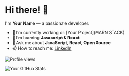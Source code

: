 # Hi there! 👋
I'm **Your Name** — a passionate developer.

- 🔭 I’m currently working on [Your Project](MARN STACK)
- 🌱 I’m learning **Javascript & React**
- 💬 Ask me about **JavaScript, React, Open Source**
- 📫 How to reach me: [LinkedIn](https://linkedin.com/in/yourprofile)


![Profile views](https://www.linkedin.com/in/mohammod-bin-amin-b051a0244/)

![Your GitHub Stats](https://github-readme-stats.vercel.app/api?username=yourusername&show_icons=true)
